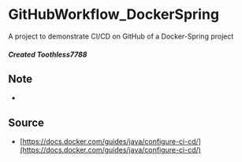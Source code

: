 # GitHubWorkflow_DockerSpring
A project to demonstrate CI/CD on GitHub of a Docker-Spring project
##### Created Toothless7788


## Note
- 


## Source
- [https://docs.docker.com/guides/java/configure-ci-cd/](https://docs.docker.com/guides/java/configure-ci-cd/)